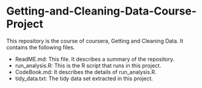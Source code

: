# Getting-and-Cleaning-Data-Course-Project

This repository is the course of coursera, Getting and Cleaning Data.
It contains the following files.

+ ReadME.md: This file.  It describes a summary of the repository.
+ run_analysis.R: This is the R script that runs in this project.
+ CodeBook.md: It describes the details of run_analysis.R.
+ tidy_data.txt: The tidy data set extracted in this project.

